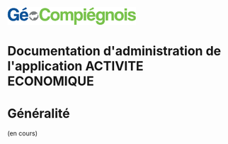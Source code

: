 ![picto](img/Logo_web-GeoCompiegnois.png)

# Documentation d'administration de l'application ACTIVITE ECONOMIQUE #

# Généralité

(en cours)

